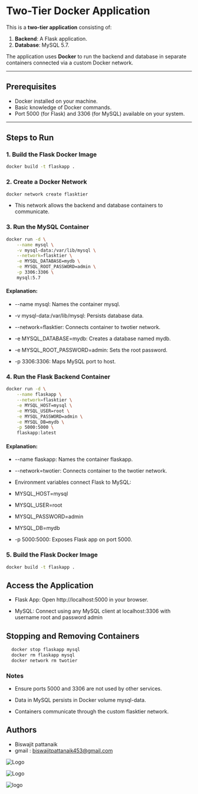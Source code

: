 # Two-Tier Docker Application

This is a **two-tier application** consisting of:

1. **Backend**: A Flask application.
2. **Database**: MySQL 5.7.

The application uses **Docker** to run the backend and database in separate containers connected via a custom Docker network.

---

## Prerequisites

- Docker installed on your machine.
- Basic knowledge of Docker commands.
- Port 5000 (for Flask) and 3306 (for MySQL) available on your system.

---

## Steps to Run

### 1. Build the Flask Docker Image

```bash
docker build -t flaskapp .
```
### 2. Create a Docker Network
```bash
docker network create flasktier
```
- This network allows the backend and database containers to communicate.
### 3. Run the MySQL Container
```bash
docker run -d \
    --name mysql \
    -v mysql-data:/var/lib/mysql \
    --network=flasktier \
    -e MYSQL_DATABASE=mydb \
    -e MYSQL_ROOT_PASSWORD=admin \
    -p 3306:3306 \
    mysql:5.7
```
#### Explanation: 
- --name mysql: Names the container mysql.

- -v mysql-data:/var/lib/mysql: Persists database data.

- --network=flasktier: Connects container to twotier network.

- -e MYSQL_DATABASE=mydb: Creates a database named mydb.

- -e MYSQL_ROOT_PASSWORD=admin: Sets the root password.

- -p 3306:3306: Maps MySQL port to host.
### 4. Run the Flask Backend Container
```bash
docker run -d \
    --name flaskapp \
    --network=flasktier \
    -e MYSQL_HOST=mysql \
    -e MYSQL_USER=root \
    -e MYSQL_PASSWORD=admin \
    -e MYSQL_DB=mydb \
    -p 5000:5000 \
    flaskapp:latest

```
#### Explanation:

- --name flaskapp: Names the container flaskapp.

- --network=twotier: Connects container to the twotier network.

- Environment variables connect Flask to MySQL:

- MYSQL_HOST=mysql

- MYSQL_USER=root

- MYSQL_PASSWORD=admin

- MYSQL_DB=mydb

- -p 5000:5000: Exposes Flask app on port 5000.
### 5. Build the Flask Docker Image
```bash
docker build -t flaskapp .
```
## Access the Application

- Flask App: Open http://localhost:5000 in your browser.

- MySQL: Connect using any MySQL client at localhost:3306 with username root and password admin


## Stopping and Removing Containers

```bash
  docker stop flaskapp mysql
  docker rm flaskapp mysql
  docker network rm twotier

```


### Notes

- Ensure ports 5000 and 3306 are not used by other services.

- Data in MySQL persists in Docker volume mysql-data.

- Containers communicate through the custom flasktier network.


## Authors

- Biswajit pattanaik
- gmail : biswajitpattanaik453@gmail.com


![Logo](https://media.licdn.com/dms/image/v2/D4D12AQFWFLeRgjzEdA/article-cover_image-shrink_423_752/article-cover_image-shrink_423_752/0/1674452473282?e=1760572800&v=beta&t=IilyXBtL_Vzlexld_OyDwAE3iRXmPbO4X9IsnCtukbI)  

![Logo](https://upload.wikimedia.org/wikipedia/commons/thumb/4/4e/Docker_%28container_engine%29_logo.svg/915px-Docker_%28container_engine%29_logo.svg.png?20161017201350)

![logo](https://www.mysql.com/common/logos/logo-mysql-170x115.png)

